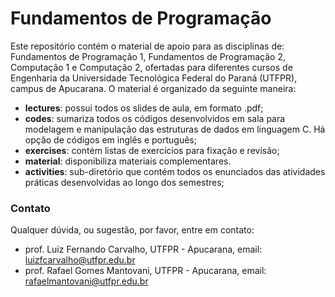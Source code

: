 # Fundamentos de Programação

Este repositório contém o material de apoio para as disciplinas de: Fundamentos de Programação 1, Fundamentos de Programação 2, Computação 1 e Computação 2, ofertadas para diferentes cursos de Engenharia da Universidade Tecnológica Federal do Paraná (UTFPR), campus de Apucarana. O material é organizado da seguinte maneira:

* **lectures**: possui todos os slides de aula, em formato .pdf;
* **codes**: sumariza todos os códigos desenvolvidos em sala para modelagem e manipulação das estruturas de dados em linguagem C. Há opção de códigos em inglês e português;
* **exercises**: contém listas de exercícios para fixação e revisão;
* **material**: disponibiliza materiais complementares.
* **activities**: sub-diretório que contém todos os enunciados das atividades práticas desenvolvidas ao longo dos semestres;

### Contato

Qualquer dúvida, ou sugestão, por favor, entre em contato:
* prof. Luiz Fernando Carvalho, UTFPR - Apucarana, email: luizfcarvalho@utfpr.edu.br
* prof. Rafael Gomes Mantovani, UTFPR - Apucarana, email: rafaelmantovani@utfpr.edu.br
